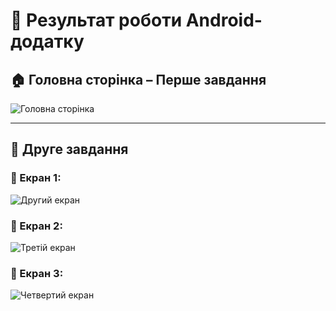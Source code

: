 # 📱 Результат роботи Android-додатку

## 🏠 Головна сторінка – Перше завдання
![Головна сторінка](https://github.com/user-attachments/assets/56647ba7-374f-46c2-8987-d35940c51968)

---

## 🎯 Друге завдання
### 📌 Екран 1:
![Другий екран](https://github.com/user-attachments/assets/46b1f6f9-3b76-43a2-acb8-9f1045a23d8b)

### 📌 Екран 2:
![Третій екран](https://github.com/user-attachments/assets/a1832255-ff46-421e-8c1d-8f176fbe81f4)

### 📌 Екран 3:
![Четвертий екран](https://github.com/user-attachments/assets/3da1e745-8841-4b9a-9ad3-a27d41ee60bc)
